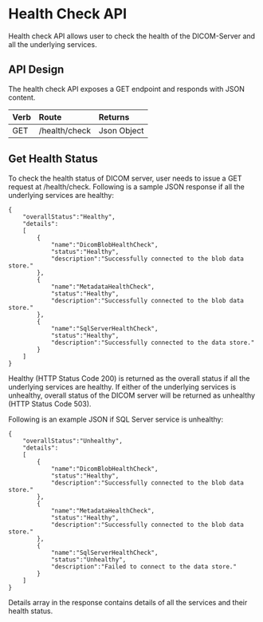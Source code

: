 # Health Check API

Health check API allows user to check the health of the DICOM-Server and all the underlying services.

## API Design

The health check API exposes a GET endpoint and responds with JSON content.

Verb | Route              | Returns     
:--- | :----------------- | :---------- 
GET  | /health/check      | Json Object 

## Get Health Status

To check the health status of DICOM server, user needs to issue a GET request at /health/check. Following is a sample JSON response if all the underlying services are healthy:
```
{
	"overallStatus":"Healthy",
	"details":
	[
		{
			"name":"DicomBlobHealthCheck",
			"status":"Healthy",
			"description":"Successfully connected to the blob data store."
		},
		{
			"name":"MetadataHealthCheck",
			"status":"Healthy",
			"description":"Successfully connected to the blob data store."
		},
		{
			"name":"SqlServerHealthCheck",
			"status":"Healthy",
			"description":"Successfully connected to the data store."
		}
	]
}
```

Healthy (HTTP Status Code 200) is returned as the overall status if all the underlying services are healthy. If either of the underlying services is unhealthy, overall status of the DICOM server will be returned as unhealthy (HTTP Status Code 503).

Following is an example JSON if SQL Server service is unhealthy:
```
{
	"overallStatus":"Unhealthy",
	"details":
	[
		{
			"name":"DicomBlobHealthCheck",
			"status":"Healthy",
			"description":"Successfully connected to the blob data store."
		},
		{
			"name":"MetadataHealthCheck",
			"status":"Healthy",
			"description":"Successfully connected to the blob data store."
		},
		{
			"name":"SqlServerHealthCheck",
			"status":"Unhealthy",
			"description":"Failed to connect to the data store."
		}
	]
}
```

Details array in the response contains details of all the services and their health status.